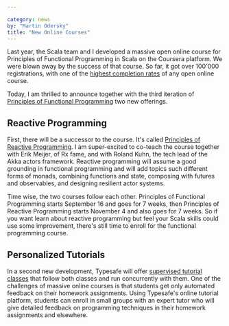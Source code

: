 ```yaml
---

category: news
by: "Martin Odersky"
title: "New Online Courses"
---
```


Last year, the Scala team and I developed a massive open online course
for Principles of Functional Programming in Scala on the Coursera
platform.  We were blown away by the success of that course. So far,
it got over 100'000 registrations, with one of the
[highest completion rates](http://www.katyjordan.com/MOOCproject.html)
of any open online course.

Today, I am thrilled to announce together with the third iteration
of [Principles of Functional
Programming](https://www.coursera.org/course/progfun) two new
offerings.

## Reactive Programming

First, there will be a successor to the course. It's called
[Principles of Reactive
Programming](https://www.coursera.org/course/reactive). I am
super-excited to co-teach the course together with Erik Meijer, of Rx
fame, and with Roland Kuhn, the tech lead of the Akka actors
framework. Reactive programming will assume a good grounding in
functional programming and will add topics such different forms of
monads, combining functions and state, composing with futures and
observables, and designing resilient actor systems.

Time wise, the two courses follow each other. Principles of Functional
Programming starts September 16 and goes for 7 weeks, then Principles
of Reactive Programming starts November 4 and also goes for 7 weeks.
So if you want learn about reactive programming but feel your Scala
skills could use some improvement, there's still time to enroll for
the functional programming course.

## Personalized Tutorials

In a second new development, Typesafe will offer [supervised tutorial
classes](http://typesafe.com/blog) that follow both classes and run concurrently with them. One
of the challenges of massive online courses is that students get only
automated feedback on their homework assignments. Using Typesafe's
online tutorial platform, students can enroll in small groups with
an expert tutor who will give detailed feedback on programming
techniques in their homework assignments and elsewhere.


